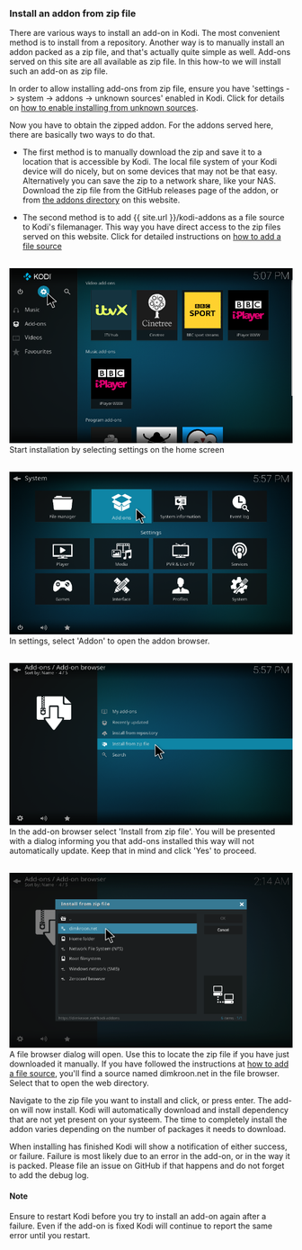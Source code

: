 ### Install an addon from zip file

There are various ways to install an add-on in Kodi. The most convenient 
method is to install from a repository. Another way is to manually install an 
addon packed as a zip file, and that's actually quite simple as well. Add-ons 
served on this site are all available as zip file. In this how-to we will 
install such an add-on as zip file.

In order to allow installing add-ons from zip file, ensure you have 
'settings -> system -> addons -> unknown sources' enabled in Kodi. Click for 
details on 
[how to enable installing from unknown sources](/guides/enable-unknown-sources.html).

Now you have to obtain the zipped addon. For the addons served here, there are
basically two ways to do that.
* The first method is to manually download the zip and save it to a location 
  that is accessible by Kodi. The local file system of your Kodi device will 
  do nicely, but on some devices that may not be that easy. Alternatively you 
  can save the zip to a network share, like your NAS.
  Download the zip file from the GitHub releases page of the addon, or from 
  [the addons directory](/kodi-addons) on this website. 
  
* The second method is to add {{ site.url }}/kodi-addons as a file 
  source to Kodi's filemanager. This way you have direct access to the zip files
  served on this website. Click for detailed instructions on [how to add a file 
  source](/guides/howto-add-file-source.html)

&nbsp;
![img select settings](/assets/images/kodi-home-select-settings.png)
Start installation by selecting settings on the home screen

&nbsp;
![img select settings](/assets/images/kodi-settings-select-addon.png)
In settings, select 'Addon' to open the addon browser.

&nbsp;
![img select settings](/assets/images/kodi-addonbrowser-select-install-zip.png)
In the add-on browser select 'Install from zip file'. You will be presented 
with a dialog informing you that add-ons installed this way will not 
automatically update. Keep that in mind and click 'Yes' to proceed.

&nbsp;
![img select settings](/assets/images/kodi-dlg-install-zip-select-github.png)
A file browser dialog will open. Use this to locate the zip file if you have 
just downloaded it manually. If you have followed the instructions at 
[how to add a file source](/guides/howto-add-file-source.html), you'll find 
a source named dimkroon.net in the file browser. Select that to open the
web directory.

Navigate to the zip file you want to install and click, or press enter. The 
add-on will now install. Kodi will automatically download and install 
dependency that are not yet present on your systeem. The time to completely 
install the addon varies depending on the number of packages it needs to 
download. 

When installing has finished Kodi will show a notification of either 
success, or failure. Failure is most likely due to an error in the add-on, or 
in the way it is packed. Please file an issue on GitHub if that happens and do 
not forget to add the debug log.

#### Note 
  Ensure to restart Kodi before you try to install an add-on again after a
  failure. Even if the add-on is fixed Kodi will continue to report the same
  error until you restart.




